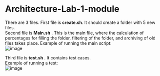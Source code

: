 # Architecture-Lab-1-module
There are 3 files.
First file is **create.sh**. It should create a folder with 5 new files.    
Second file is **Main.sh** . This is the main file, where the calculation of percentages for filling the folder, filtering of the folder, and archiving of old files takes place.
Example of running the main script:    
![image](https://github.com/user-attachments/assets/1153d74d-208f-4821-8562-5b6eb3bda0c8)    
    
Third file is **test.sh** . It contains test cases.    
Example of running a test:     
![image](https://github.com/user-attachments/assets/1db8bc51-523b-4fd4-98e4-ee6b06411a04)
